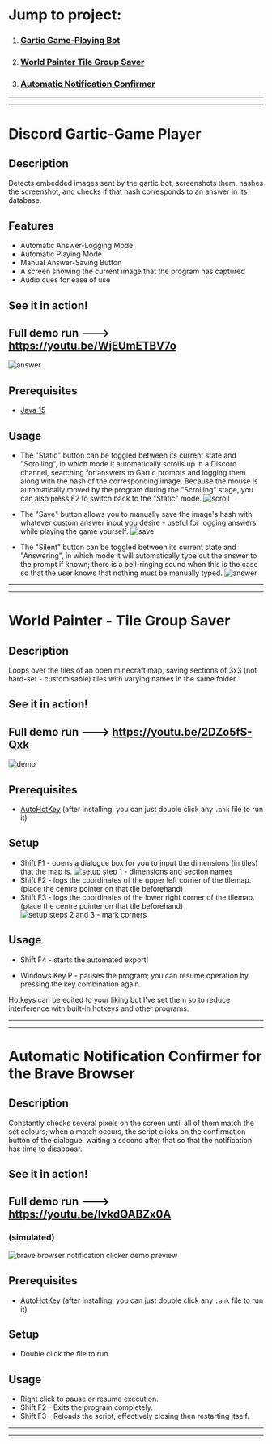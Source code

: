 # Jump to project:
1. ### [Gartic Game-Playing Bot](#discord-gartic-game-player)
2. ### [World Painter Tile Group Saver](#world-painter---tile-group-saver)
3. ### [Automatic Notification Confirmer](#automatic-notification-confirmer-for-the-brave-browser)

___
___
# Discord Gartic-Game Player

## Description
Detects embedded images sent by the gartic bot, screenshots them, hashes the screenshot, and checks if that hash corresponds to an answer in its database.

## Features
- Automatic Answer-Logging Mode
- Automatic Playing Mode
- Manual Answer-Saving Button
- A screen showing the current image that the program has captured
- Audio cues for ease of use

## See it in action!
## Full demo run ---> https://youtu.be/WjEUmETBV7o
![answer](https://user-images.githubusercontent.com/108890925/195712379-630ebe65-c6be-478e-91f5-92bed9e0a7fa.gif)


## Prerequisites
- [Java 15]()

## Usage
- The "Static" button can be toggled between its current state and "Scrolling", in which mode it automatically scrolls up in a Discord channel, searching for answers to Gartic prompts and logging them along with the hash of the corresponding image.
    Because the mouse is automatically moved by the program during the "Scrolling" stage, you can also press F2 to switch back to the "Static" mode.
![scroll](https://user-images.githubusercontent.com/108890925/195712490-d4799bcc-45ee-49d7-8357-99766099e38f.gif)

- The "Save" button allows you to manually save the image's hash with whatever custom answer input you desire - useful for logging answers while playing the game yourself.
![save](https://user-images.githubusercontent.com/108890925/195712505-b5189fb1-aa73-4ab7-bdbe-5369991c5115.gif)

- The "Silent" button can be toggled between its current state and "Answering", in which mode it will automatically type out the answer to the prompt if known; there is a bell-ringing sound when this is the case so that the user knows that nothing must be manually typed.
![answer](https://user-images.githubusercontent.com/108890925/195712516-836ebc7d-d558-4ea2-b7eb-73388c4c43a4.gif)
___
___
# World Painter - Tile Group Saver

## Description
Loops over the tiles of an open minecraft map, saving sections of 3x3 (not hard-set - customisable) tiles with varying names in the same folder.

## See it in action!
## Full demo run ---> https://youtu.be/2DZo5fS-Qxk
![demo](https://user-images.githubusercontent.com/108890925/187715685-14bdbd1b-2734-4c83-b5d3-d84e0147aadd.gif)

## Prerequisites
- [AutoHotKey](https://autohotkey.com)
(after installing, you can just double click any `.ahk` file to run it)

## Setup
- Shift F1 - opens a dialogue box for you to input the dimensions (in tiles) that the map is.
![setup step 1 - dimensions and section names](https://user-images.githubusercontent.com/108890925/187714490-7d8a4566-fbd1-4a42-834f-90d019b26e46.gif)
- Shift F2 - logs the coordinates of the upper left corner of the tilemap. (place the centre pointer on that tile beforehand)
- Shift F3 - logs the coordinates of the lower right corner of the tilemap. (place the centre pointer on that tile beforehand)
![setup steps 2 and 3 - mark corners](https://user-images.githubusercontent.com/108890925/187714568-a9f11440-55cd-4b4d-b8b7-90564287aaa3.gif)

## Usage
- Shift F4 - starts the automated export!

- Windows Key P  - pauses the program; you can resume operation by pressing the key combination again.

Hotkeys can be edited to your liking but I've set them so to reduce interference with built-in hotkeys and other programs.

___
___
# Automatic Notification Confirmer for the Brave Browser

## Description
Constantly checks several pixels on the screen until all of them match the set colours; when a match occurs, the script clicks on the confirmation button of the dialogue, waiting a second after that so that the notification has time to disappear.

## See it in action!
## Full demo run ---> https://youtu.be/IvkdQABZx0A
### (simulated)
![brave browser notification clicker demo preview](https://user-images.githubusercontent.com/108890925/189014810-6bf6ca01-dc70-4c91-91db-31e819e525aa.gif)


## Prerequisites
- [AutoHotKey](https://autohotkey.com)
(after installing, you can just double click any `.ahk` file to run it)

## Setup
- Double click the file to run.

## Usage
- Right click to pause or resume execution.
- Shift F2 - Exits the program completely.
- Shift F3 - Reloads the script, effectively closing then restarting itself.

___
___
